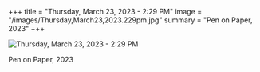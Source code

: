+++
title = "Thursday, March 23, 2023 - 2:29 PM"
image = "/images/Thursday,March23,2023.229pm.jpg"
summary = "Pen on Paper, 2023"
+++

![Thursday, March 23, 2023 - 2:29 PM](/images/Thursday,March23,2023.229pm.jpg)

Pen on Paper, 2023
